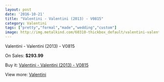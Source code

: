 ```yaml
---
layout: post
date: '2016-10-21'
title: "Valentini - Valentini (2013) - V0815"
category: Valentini
tags: ["pretty","formal","made","wedding","custom"]
image: http://img.metalkind.com/60310-thickbox_default/valentini-valentini-2013-v0815.jpg
---
```

Valentini - Valentini (2013) - V0815

On Sales: **$293.99**
<a href="https://www.metalkind.com/en/valentini/16060-valentini-valentini-2013-v0815.html"><amp-img layout="responsive" width="600" height="600" src="//img.metalkind.com/60310-thickbox_default/valentini-valentini-2013-v0815.jpg" alt="Valentini - Valentini (2013) - V0815 0" /></a>
<a href="https://www.metalkind.com/en/valentini/16060-valentini-valentini-2013-v0815.html"><amp-img layout="responsive" width="600" height="600" src="//img.metalkind.com/60311-thickbox_default/valentini-valentini-2013-v0815.jpg" alt="Valentini - Valentini (2013) - V0815 1" /></a>

Buy it: [Valentini - Valentini (2013) - V0815](https://www.metalkind.com/en/valentini/16060-valentini-valentini-2013-v0815.html "Valentini - Valentini (2013) - V0815")

View more: [Valentini](https://www.metalkind.com/en/194-valentini "Valentini")
